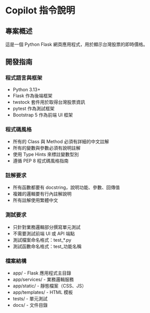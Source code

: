 # Copilot 指令說明

<!-- Use this file to provide workspace-specific custom instructions to Copilot. For more details, visit https://code.visualstudio.com/docs/copilot/copilot-customization#_use-a-githubcopilotinstructionsmd-file -->

## 專案概述

這是一個 Python Flask 網頁應用程式，用於顯示台灣股票的即時價格。

## 開發指南

### 程式語言與框架
- Python 3.13+
- Flask 作為後端框架
- twstock 套件用於取得台灣股票資訊
- pytest 作為測試框架
- Bootstrap 5 作為前端 UI 框架

### 程式碼風格
- 所有的 Class 與 Method 必須有詳細的中文註解
- 所有的變數與參數必須有說明註解
- 使用 Type Hints 來標註變數型別
- 遵循 PEP 8 程式碼風格指南

### 註解要求
- 所有函數都要有 docstring，說明功能、參數、回傳值
- 複雜的邏輯要有行內註解說明
- 所有註解使用繁體中文

### 測試要求
- 只針對業務邏輯部分撰寫單元測試
- 不需要測試前端 UI 或 API 端點
- 測試檔案命名格式：test_*.py
- 測試函數命名格式：test_功能名稱

### 檔案結構
- app/ - Flask 應用程式主目錄
- app/services/ - 業務邏輯服務
- app/static/ - 靜態檔案（CSS、JS）
- app/templates/ - HTML 模板
- tests/ - 單元測試
- docs/ - 文件目錄
